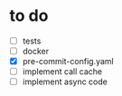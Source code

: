 # to do

- [ ] tests
- [ ] docker
- [x] pre-commit-config.yaml
- [ ] implement call cache
- [ ] implement async code
